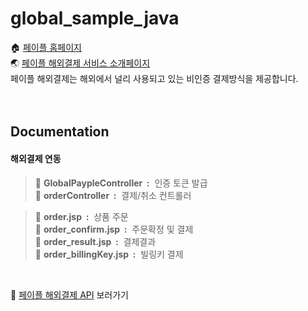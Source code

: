 # global_sample_java

🏠 [페이플 홈페이지](https://www.payple.kr/)<br>
🌏 [페이플 해외결제 서비스 소개페이지](https://www.payple.kr/pay/card/global)<br>
페이플 해외결제는 해외에서 널리 사용되고 있는 비인증 결제방식을 제공합니다. <br>
<br><br>

## Documentation
#### 해외결제 연동
>📂 **GlobalPaypleController &nbsp;:** &nbsp;인증 토큰 발급<br>
>📂 **orderController &nbsp;:** &nbsp;결제/취소 컨트롤러<br>

>📂 **order.jsp &nbsp;:** &nbsp;상품 주문<br>
>📂 **order_confirm.jsp &nbsp;:** &nbsp;주문확정 및 결제<br>
>📂 **order_result.jsp &nbsp;:** &nbsp;결제결과<br>
>📂 **order_billingKey.jsp &nbsp;:** &nbsp;빌링키 결제<br>

<br>

🙋‍ [페이플 해외결제 API](https://developer.payple.kr/global) 보러가기

